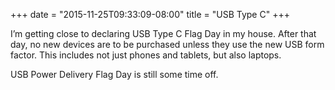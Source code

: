 ﻿+++
date = "2015-11-25T09:33:09-08:00"
title = "USB Type C"
+++



I’m getting close to declaring USB Type C Flag Day in my house. After that
day, no new devices are to be purchased unless they use the new USB form
factor. This includes not just phones and tablets, but also laptops.

USB Power Delivery Flag Day is still some time off.

